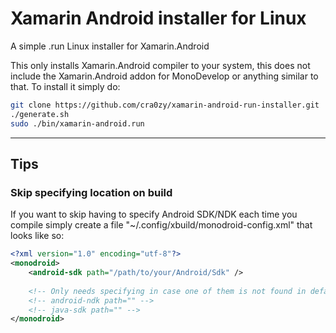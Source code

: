 # Xamarin Android installer for Linux
A simple .run Linux installer for Xamarin.Android

This only installs Xamarin.Android compiler to your system, this does not include the Xamarin.Android addon for MonoDevelop or anything similar to that. To install it simply do:
```sh
git clone https://github.com/cra0zy/xamarin-android-run-installer.git
./generate.sh
sudo ./bin/xamarin-android.run
```

-------

## Tips

### Skip specifying location on build

If you want to skip having to specify Android SDK/NDK each time you compile simply create a file "~/.config/xbuild/monodroid-config.xml" that looks like so:
```xml
<?xml version="1.0" encoding="utf-8"?>
<monodroid>
	<android-sdk path="/path/to/your/Android/Sdk" />
  
	<!-- Only needs specifying in case one of them is not found in default location -->
	<!-- android-ndk path="" -->
	<!-- java-sdk path="" -->
</monodroid>
```
